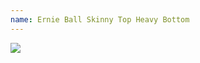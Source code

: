 ```yaml
---
name: Ernie Ball Skinny Top Heavy Bottom
---
```

<div style="width: 30%; height: auto">
<a href="https://www.amazon.com/dp/B0002PBS68/ref=as_li_ss_il?coliid=I2TI8IFGXST4YQ&colid=3A3G5PQI6U2UN&psc=1&ref_=lv_ov_lig_dp_it&linkCode=li2&tag=kombatkitchen-20&linkId=91dc5685476da979485ce2efa4d155d7&language=en_US" target="_blank"><img border="0" src="//ws-na.amazon-adsystem.com/widgets/q?_encoding=UTF8&ASIN=B0002PBS68&Format=_SL160_&ID=AsinImage&MarketPlace=US&ServiceVersion=20070822&WS=1&tag=kombatkitchen-20&language=en_US" ></a><img src="https://ir-na.amazon-adsystem.com/e/ir?t=kombatkitchen-20&language=en_US&l=li2&o=1&a=B0002PBS68" width="1" height="1" border="0" alt="" style="border:none !important; margin:0px !important;" />
</div>
